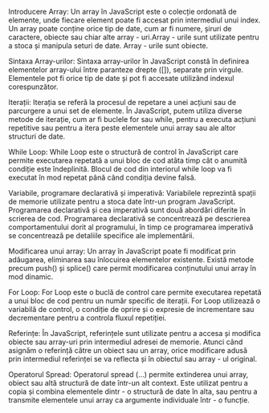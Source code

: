 Introducere Array:
Un array în JavaScript este o colecție ordonată de elemente, unde fiecare element poate fi accesat prin intermediul unui index. 
Un array poate conține orice tip de date, cum ar fi numere, șiruri de caractere, obiecte sau chiar alte array - uri.Array - urile sunt utilizate pentru a stoca și manipula seturi de date.
Array - urile sunt obiecte.

Sintaxa Array-urilor:
 Sintaxa array-urilor în JavaScript constă în definirea elementelor array-ului între paranteze drepte ([]), separate prin virgule. 
 Elementele pot fi orice tip de date și pot fi accesate utilizând indexul corespunzător.

Iterații:
 Iterația se referă la procesul de repetare a unei acțiuni sau de parcurgere a unui set de elemente. 
 În JavaScript, putem utiliza diverse metode de iterație, cum ar fi buclele for sau while, pentru a executa acțiuni repetitive sau pentru a itera peste elementele unui 
 array sau ale altor structuri de date.

 While Loop:
 While Loop este o structură de control în JavaScript care permite executarea repetată a unui bloc de cod atâta timp cât o anumită condiție este îndeplinită.
 Blocul de cod din interiorul while loop va fi executat în mod repetat până când condiția devine falsă.

 Variabile, programare declarativă și imperativă:
 Variabilele reprezintă spații de memorie utilizate pentru a stoca date într-un program JavaScript. 
 Programarea declarativă și cea imperativă sunt două abordări diferite în scrierea de cod.
 Programarea declarativă se concentrează pe descrierea comportamentului dorit al programului, 
 în timp ce programarea imperativă se concentrează pe detaliile specifice ale implementării.

 Modificarea unui array:
 Un array în JavaScript poate fi modificat prin adăugarea, eliminarea sau înlocuirea elementelor existente. 
 Există metode precum push() și splice() care permit modificarea conținutului unui array în mod dinamic.

 For Loop:
 For Loop este o buclă de control care permite executarea repetată a unui bloc de cod pentru un număr specific de iterații. 
 For Loop utilizează o variabilă de control, o condiție de oprire și o expresie de incrementare sau decrementare pentru a controla fluxul repetiției.

 Referințe:
 În JavaScript, referințele sunt utilizate pentru a accesa și modifica obiecte sau array-uri prin intermediul adresei de memorie. 
 Atunci când asignăm o referință către un obiect sau un array, orice modificare adusă prin intermediul referinței se va reflecta și în obiectul sau array - ul original.
  
Operatorul Spread:
Operatorul spread (...) permite extinderea unui array, obiect sau altă structură de date într-un alt context. 
Este utilizat pentru a copia și combina elementele dintr - o structură de date în alta, sau pentru a transmite elementele 
unui array ca argumente individuale într - o funcție.
